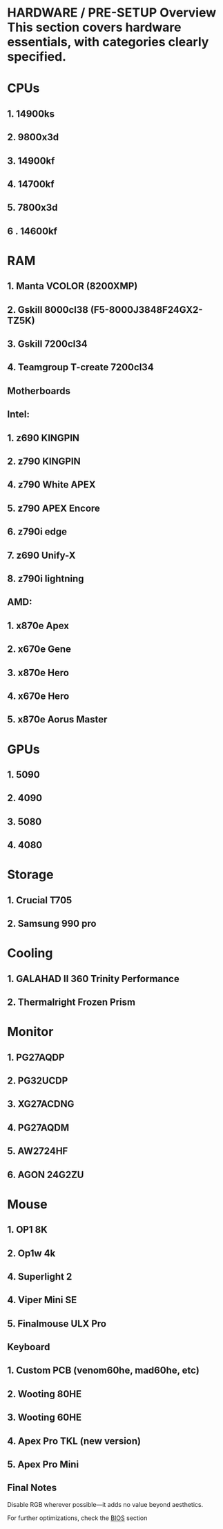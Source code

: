 # HARDWARE / PRE-SETUP Overview This section covers hardware essentials, with categories clearly specified.

# CPUs


## 1. 14900ks
## 2. 9800x3d 
## 3. 14900kf
## 4. 14700kf
## 5. 7800x3d
## 6 . 14600kf



# RAM

## 1. Manta VCOLOR (8200XMP)
## 2. Gskill 8000cl38 (F5-8000J3848F24GX2-TZ5K)
## 3. Gskill 7200cl34
## 4. Teamgroup T-create 7200cl34



## Motherboards


## Intel:


## 1. z690 KINGPIN
## 2. z790 KINGPIN
## 4. z790 White APEX
## 5. z790 APEX Encore
## 6. z790i edge
## 7. z690 Unify-X
## 8. z790i lightning


## AMD:

## 1. x870e Apex
## 2. x670e Gene
## 3. x870e Hero
## 4. x670e Hero
## 5. x870e Aorus Master

# GPUs

## 1. 5090
## 2. 4090
## 3. 5080
## 4. 4080


# Storage

## 1. Crucial T705
## 2. Samsung 990 pro


# Cooling


## 1. GALAHAD II 360 Trinity Performance
## 2. Thermalright Frozen Prism

# Monitor

## 1. PG27AQDP
## 2. PG32UCDP
## 3. XG27ACDNG
## 4. PG27AQDM
## 5. AW2724HF
## 6. AGON 24G2ZU


# Mouse

## 1. OP1 8K
## 2. Op1w 4k
## 4. Superlight 2 
## 4. Viper Mini SE
## 5. Finalmouse ULX Pro



## Keyboard

## 1. Custom PCB (venom60he, mad60he, etc)
## 2. Wooting 80HE
## 3. Wooting 60HE
## 4. Apex Pro TKL (new version)
## 5. Apex Pro Mini

## Final Notes

Disable RGB wherever possible—it adds no value beyond aesthetics.

For further optimizations, check the [BIOS](https://github.com/Scuubii/KOGC/edit/main/bios.md) section
